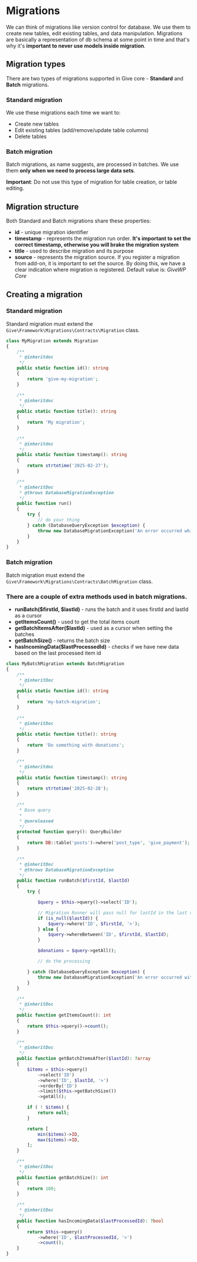 # Migrations

We can think of migrations like version control for database.
We use them to create new tables, edit existing tables, and data manipulation.
Migrations are basically a representation of db schema at some point in time and that's why it's __important to never use models inside migration__.


## Migration types

There are two types of migrations supported in Give core - __Standard__ and __Batch__ migrations.

### Standard migration
We use these migrations each time we want to:
- Create new tables
- Edit existing tables (add/remove/update table columns)
- Delete tables

### Batch migration
Batch migrations, as name suggests, are processed in batches. We use them __only when we need to process large data sets__.

__Important__: Do not use this type of migration for table creation, or table editing.


## Migration structure

Both Standard and Batch migrations share these properties:
- __id__ - unique migration identifier
- __timestamp__ - represents the migration run order. __It's important to set the correct timestamp, otherwise you will brake the migration system__
- __title__ - used to describe migration and its purpose
- __source__ - represents the migration source. If you register a migration from add-on, it is important to set the source. By doing this, we have a clear indication where migration is registered.
Default value is: _GiveWP Core_

## Creating a migration

### Standard migration

Standard migration must extend the `Give\Framework\Migrations\Contracts\Migration` class.

```php
class MyMigration extends Migration
{
    /**
     * @inheritdoc
     */
    public static function id(): string
    {
        return 'give-my-migration';
    }

    /**
     * @inheritdoc
     */
    public static function title(): string
    {
        return 'My migration';
    }

    /**
     * @inheritdoc
     */
    public static function timestamp(): string
    {
        return strtotime('2025-02-27');
    }

    /**
     * @inheritDoc
     * @throws DatabaseMigrationException
     */
    public function run()
    {
        try {
            // do your thing
        } catch (DatabaseQueryException $exception) {
            throw new DatabaseMigrationException('An error occurred while doing something in my migration', 0, $exception);
        }
    }
}
```


### Batch migration

Batch migration must extend the `Give\Framework\Migrations\Contracts\BatchMigration` class.

### There are a couple of extra methods used in batch migrations.

- __runBatch($firstId, $lastId)__ - runs the batch and it uses firstId and lastId as a cursor
- __getItemsCount()__ - used to get the total items count
- __getBatchItemsAfter($lastId)__ - used as a cursor when setting the batches
- __getBatchSize()__ - returns the batch size
- __hasIncomingData($lastProcessedId)__ - checks if we have new data based on the last processed item id

```php
class MyBatchMigration extends BatchMigration
{
    /**
     * @inheritDoc
     */
    public static function id(): string
    {
        return 'my-batch-migration';
    }

    /**
     * @inheritDoc
     */
    public static function title(): string
    {
        return 'Do something with donations';
    }

    /**
     * @inheritdoc
     */
    public static function timestamp(): string
    {
        return strtotime('2025-02-28');
    }

    /**
     * Base query
     *
     * @unreleased
     */
    protected function query(): QueryBuilder
    {
        return DB::table('posts')->where('post_type', 'give_payment');
    }

    /**
     * @inheritDoc
     * @throws DatabaseMigrationException
     */
    public function runBatch($firstId, $lastId)
    {
        try {

            $query = $this->query()->select('ID');

            // Migration Runner will pass null for lastId in the last step
            if (is_null($lastId)) {
                $query->where('ID', $firstId, '>');
            } else {
                $query->whereBetween('ID', $firstId, $lastId);
            }

            $donations = $query->getAll();

            // do the processing

        } catch (DatabaseQueryException $exception) {
            throw new DatabaseMigrationException('An error occurred with my batch migration', 0, $exception);
        }
    }

    /**
     * @inheritDoc
     */
    public function getItemsCount(): int
    {
        return $this->query()->count();
    }

    /**
     * @inheritDoc
     */
    public function getBatchItemsAfter($lastId): ?array
    {
        $items = $this->query()
            ->select('ID')
            ->where('ID', $lastId, '>')
            ->orderBy('ID')
            ->limit($this->getBatchSize())
            ->getAll();

        if ( ! $items) {
            return null;
        }

        return [
            min($items)->ID,
            max($items)->ID,
        ];
    }

    /**
     * @inheritDoc
     */
    public function getBatchSize(): int
    {
        return 100;
    }

    /**
     * @inheritDoc
     */
    public function hasIncomingData($lastProcessedId): ?bool
    {
        return $this->query()
            ->where('ID', $lastProcessedId, '>')
            ->count();
    }
}
```
